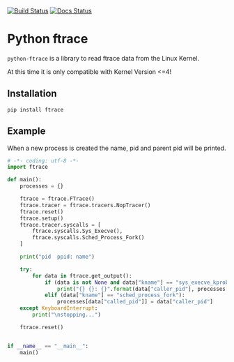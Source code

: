 [![Build Status](https://travis-ci.org/theelous3/asks.svg?branch=master)](https://travis-ci.org/theelous3/asks) [![Docs Status](https://readthedocs.org/projects/asks/badge/?version=latest)](http://asks.readthedocs.io/en/latest/)


# Python ftrace

`python-ftrace` is a library to read ftrace data from the Linux Kernel.

At this time it is only compatible with Kernel Version <=4!


## Installation

`pip install ftrace`


## Example

When a new process is created the name, pid and parent pid will be printed.

```python
# -*- coding: utf-8 -*-
import ftrace

def main():
    processes = {}

    ftrace = ftrace.FTrace()
    ftrace.tracer = ftrace.tracers.NopTracer()
    ftrace.reset()
    ftrace.setup()
    ftrace.tracer.syscalls = [
        ftrace.syscalls.Sys_Execve(),
        ftrace.syscalls.Sched_Process_Fork()
    ]

    print("pid  ppid: name")

    try:
        for data in ftrace.get_output():
            if (data is not None and data["kname"] == "sys_execve_kprobe"):
                print("{} {}: {}".format(data["caller_pid"], processes[data["caller_pid"]] if (data["caller_pid"] in processes) else "----", data["filename"]))
            elif (data["kname"] == "sched_process_fork"):
                processes[data["called_pid"]] = data["caller_pid"]
    except KeyboardInterrupt:
        print("\nstopping...")

    ftrace.reset()


if __name__ == "__main__":
    main()
```
